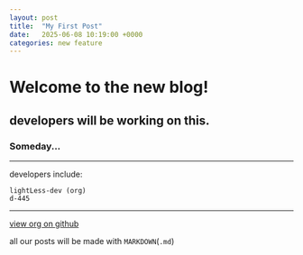 ```yaml
---
layout: post
title:  "My First Post"
date:   2025-06-08 10:19:00 +0000
categories: new feature
---
```


# Welcome to the new blog!

## developers will be working on this.
### Someday...

---

developers include:

```
lightLess-dev (org)
d-445

```

---

[view org on github](https://github.com/lightless-dev)

all our posts will be made with `MARKDOWN`(`.md`)
